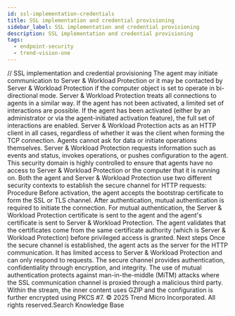 ```yaml
---
id: ssl-implementation-credentials
title: SSL implementation and credential provisioning
sidebar_label: SSL implementation and credential provisioning
description: SSL implementation and credential provisioning
tags:
  - endpoint-security
  - trend-vision-one
---
```


/*<![CDATA[*/ $('#title').html($('meta[name=map-description]').attr('content')); /*]]>*/ SSL implementation and credential provisioning The agent may initiate communication to Server & Workload Protection or it may be contacted by Server & Workload Protection if the computer object is set to operate in bi-directional mode. Server & Workload Protection treats all connections to agents in a similar way. If the agent has not been activated, a limited set of interactions are possible. If the agent has been activated (either by an administrator or via the agent-initiated activation feature), the full set of interactions are enabled. Server & Workload Protection acts as an HTTP client in all cases, regardless of whether it was the client when forming the TCP connection. Agents cannot ask for data or initiate operations themselves. Server & Workload Protection requests information such as events and status, invokes operations, or pushes configuration to the agent. This security domain is highly controlled to ensure that agents have no access to Server & Workload Protection or the computer that it is running on. Both the agent and Server & Workload Protection use two different security contexts to establish the secure channel for HTTP requests: Procedure Before activation, the agent accepts the bootstrap certificate to form the SSL or TLS channel. After authentication, mutual authentication is required to initiate the connection. For mutual authentication, the Server & Workload Protection certificate is sent to the agent and the agent's certificate is sent to Server & Workload Protection. The agent validates that the certificates come from the same certificate authority (which is Server & Workload Protection) before privileged access is granted. Next steps Once the secure channel is established, the agent acts as the server for the HTTP communication. It has limited access to Server & Workload Protection and can only respond to requests. The secure channel provides authentication, confidentiality through encryption, and integrity. The use of mutual authentication protects against man-in-the-middle (MiTM) attacks where the SSL communication channel is proxied through a malicious third party. Within the stream, the inner content uses GZIP and the configuration is further encrypted using PKCS #7. © 2025 Trend Micro Incorporated. All rights reserved.Search Knowledge Base
